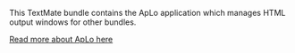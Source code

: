 This TextMate bundle contains the ApLo application which manages HTML output windows for other bundles.

[Read more about ApLo here](https://github.com/gknops/ApLo)
